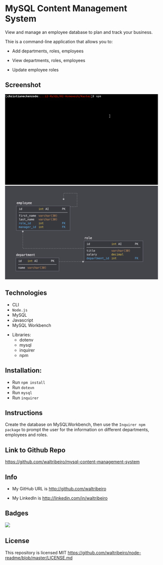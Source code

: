 # MySQL Content Management System

View and manage an employee database to plan and track your business.

Thie is a command-line application that allows you to:

  * Add departments, roles, employees

  * View departments, roles, employees

  * Update employee roles


## Screenshot

![MySQL Content Management System 1](img/employee-tracker.gif)
![MySQL Content Management System 2](img/schema.png)

## Technologies

- CLI
- `Node.js`
- MySQL
- Javascript
- MySQL Workbench
* Libraries:
    * dotenv
    * mysql
    * inquirer
    * npm

## Installation: 
- Run `npm install`
- Run `dotevn`
- Run `mysql`
- Run `inquirer`

## Instructions

Create the database on MySQLWorkbench, then use the `Inquirer npm package` to prompt the user for the information on different departments, employees and roles.


## Link to Github Repo

https://github.com/waltribeiro/mysql-content-management-system

<a name="info"></a>
## Info

* My GitHub URL is http://github.com/waltribeiro

* My LinkedIn is http://linkedin.com/in/waltribeiro

<a name="badges"></a>
## Badges

<img src="https://img.shields.io/badge/github-waltribeiro-orange">

<a name="license"></a>
## License

This repository is licensed MIT
https://github.com/waltribeiro/node-readme/blob/master/LICENSE.md